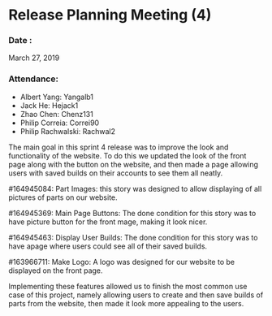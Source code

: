 #  Release Planning Meeting (4)

### Date : 
March 27, 2019

### Attendance:
* Albert Yang: Yangalb1
* Jack He: Hejack1
* Zhao Chen: Chenz131 
* Philip Correia: Correi90
* Philip Rachwalski: Rachwal2

The main goal in this sprint 4 release was to improve the look and functionality of the website. To do this we updated the look of
the front page along with the button on the website, and then made a page allowing users with saved builds on their accounts
to see them all neatly.

#164945084: Part Images: this story was designed to allow displaying of all pictures of parts on our website.

#164945369: Main Page Buttons: The done condition for this story was to have picture button for the front mage, making it look nicer.

#164945463: Display User Builds: The done condition for this story was to have apage where users could see all of their saved builds.

#163966711: Make Logo: A logo was designed for our website to be displayed on the front page.

Implementing these features allowed us to finish the most common use case of this project, namely allowing users to create and
then save builds of parts from the website, then made it look more appealing to the users.

